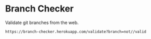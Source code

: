 # Branch Checker

Validate git branches from the web.

```
https://branch-checker.herokuapp.com/validate?branch=not//valid
```

